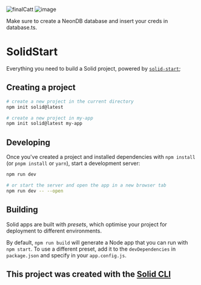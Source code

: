 
![finalCatt](https://github.com/OussemaNehdi/SolidStart-cats-and-numbers-facts-app/assets/157837589/93b7664d-20ab-4db4-82d4-d437b5b13014)
![image](https://github.com/OussemaNehdi/SolidStart-cats-and-numbers-facts-app/assets/157837589/2fc6a46a-5c6a-4f12-9f36-606ff89b49b0)

Make sure to create a NeonDB database and insert your creds in database.ts.

# SolidStart

Everything you need to build a Solid project, powered by [`solid-start`](https://start.solidjs.com);

## Creating a project

```bash
# create a new project in the current directory
npm init solid@latest

# create a new project in my-app
npm init solid@latest my-app
```

## Developing

Once you've created a project and installed dependencies with `npm install` (or `pnpm install` or `yarn`), start a development server:

```bash
npm run dev

# or start the server and open the app in a new browser tab
npm run dev -- --open
```

## Building

Solid apps are built with _presets_, which optimise your project for deployment to different environments.

By default, `npm run build` will generate a Node app that you can run with `npm start`. To use a different preset, add it to the `devDependencies` in `package.json` and specify in your `app.config.js`.

## This project was created with the [Solid CLI](https://solid-cli.netlify.app)
